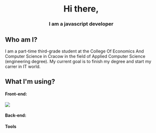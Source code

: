 <h1 align="center">Hi there,</h1>
<h3 align="center">I am a javascript developer</h3>

<h2 align="left">Who am I?</h2>
<p>
I am a part-time third-grade student at the College Of Economics And Computer Science in Cracow in the field of Applied Computer Science (engineering degree). My current goal is to finish my degree and start my carrer in IT world.
</p>

<h2>What I&apos;m using?</h2>
<h4  align="left">Front-end:</h4>
<img indent="5" src="https://skillicons.dev/icons?i=html,css,js,ts,react&perline=3"/>
<h4  align="left">Back-end:</h4>

<h4  align="left">Tools</h4>
